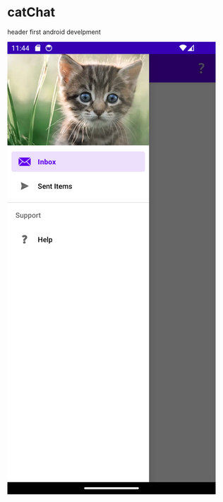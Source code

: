 # catChat

header first android develpment

<div>
<img src="github_cover/Screenshot_20230929_114515.png">
</div>
